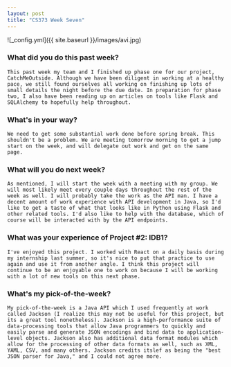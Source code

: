 ```yaml
---
layout: post
title: "CS373 Week Seven"
---
```


![_config.yml]({{ site.baseurl }}/images/avi.jpg)

### What did you do this past week?
	This past week my team and I finished up phase one for our project, CatchMeOutside. Although we have been diligent in working at a healthy pace, we still found ourselves all working on finishing up lots of small details the night before the due date. In preparation for phase two, I also have been reading up on articles on tools like Flask and SQLAlchemy to hopefully help throughout. 

### What's in your way?
	We need to get some substantial work done before spring break. This shouldn't be a problem. We are meeting tomorrow morning to get a jump start on the week, and will delegate out work and get on the same page.  

### What will you do next week?
	As mentioned, I will start the week with a meeting with my group. We will most likely meet every couple days throughout the rest of the week as well. I will probably take the work as the API man. I have a decent amount of work experience with API development in Java, so I'd like to get a taste of what that looks like in Python using Flask and other related tools. I'd also like to help with the database, which of course will be interacted with by the API endpoints.  

### What was your experience of Project #2: IDB1? 
	I've enjoyed this project. I worked with React on a daily basis during my internship last summer, so it's nice to put that practice to use again and use it from another angle. I think this project will continue to be an enjoyable one to work on because I will be working with a lot of new tools on this next phase. 

### What's my pick-of-the-week?
	My pick-of-the-week is a Java API which I used frequently at work called Jackson (I realize this may not be useful for this project, but its a great tool nonetheless). Jackson is a high-performance suite of data-processing tools that allow Java programmers to quickly and easily parse and generate JSON encodings and bind data to application-level objects. Jackson also has additional data format modules which allow for the processing of other data formats as well, such as XML, YAML, CSV, and many others. Jackson credits itslef as being the "best JSON parser for Java," and I could not agree more.	
